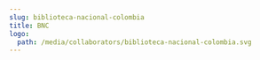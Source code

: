 ```yaml
---
slug: biblioteca-nacional-colombia
title: BNC
logo:
  path: /media/collaborators/biblioteca-nacional-colombia.svg
---
```


